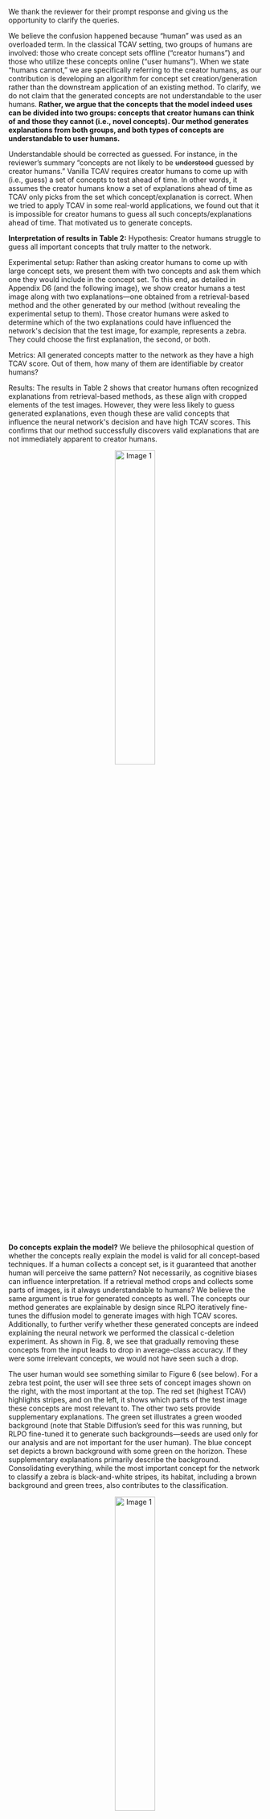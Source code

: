 We thank the reviewer for their prompt response and giving us the opportunity to clarify the queries.

We believe the confusion happened because “human” was used as an overloaded term. In the classical TCAV setting, two groups of humans are involved: those who create concept sets offline (“creator humans”) and those who utilize these concepts online (“user humans”). When we state “humans cannot,” we are specifically referring to the creator humans, as our contribution is developing an algorithm for concept set creation/generation rather than the downstream application of an existing method. To clarify, we do not claim that the generated concepts are not understandable to the user humans. **Rather, we argue that the concepts that the model indeed uses can be divided into two groups: concepts that creator humans can think of and those they cannot (i.e., novel concepts). Our method generates explanations from both groups, and both types of concepts are understandable to user humans.**

Understandable should be corrected as guessed. For instance, in the reviewer’s summary “concepts are not likely to be ~~understood~~ guessed by creator humans.” Vanilla TCAV requires creator humans to come up with (i.e., guess) a set of concepts to test ahead of time. In other words, it assumes the creator humans know a set of explanations ahead of time as TCAV only picks from the set which concept/explanation is correct. When we tried to apply TCAV in some real-world applications, we found out that it is impossible for creator humans to guess all such concepts/explanations ahead of time. That motivated us to generate concepts.

**Interpretation of results in Table 2:**
Hypothesis: Creator humans struggle to guess all important concepts that truly matter to the network.

Experimental setup: Rather than asking creator humans to come up with large concept sets, we present them with two concepts and ask them which one they would include in the concept set. To this end, as detailed in Appendix D6 (and the following image), we show creator humans a test image along with two explanations—one obtained from a retrieval-based method and the other generated by our method (without revealing the experimental setup to them). Those creator humans were asked to determine which of the two explanations could have influenced the network's decision that the test image, for example, represents a zebra. They could choose the first explanation, the second, or both.

Metrics: All generated concepts matter to the network as they have a high TCAV score. Out of them, how many of them are identifiable by creator humans?

Results: The results in Table 2 shows that creator humans often recognized explanations from retrieval-based methods, as these align with cropped elements of the test images. However, they were less likely to guess generated explanations, even though these are valid concepts that influence the neural network's decision and have high TCAV scores. This confirms that our method successfully discovers valid explanations that are not immediately apparent to creator humans.

<p align="center">
  <img src="../Images/R5_1.jpg" alt="Image 1" width="40%">
</p>

**Do concepts explain the model?**
We believe the philosophical question of whether the concepts really explain the model is valid for all concept-based techniques. If a human collects a concept set, is it guaranteed that another human will perceive the same pattern? Not necessarily, as cognitive biases can influence interpretation. If a retrieval method crops and collects some parts of images, is it always understandable to humans? We believe the same argument is true for generated concepts as well.
The concepts our method generates are explainable by design since RLPO iteratively fine-tunes the diffusion model to generate images with high TCAV scores. Additionally, to further verify whether these generated concepts are indeed explaining the neural network we performed the classical c-deletion experiment. As shown in Fig. 8, we see that gradually removing these concepts from the input leads to drop in average-class accuracy. If they were some irrelevant concepts, we would not have seen such a drop.

The user human would see something similar to Figure 6 (see below). For a zebra test point, the user will see three sets of concept images shown on the right, with the most important at the top. The red set (highest TCAV) highlights stripes, and on the left, it shows which parts of the test image these concepts are most relevant to. The other two sets provide supplementary explanations. The green set illustrates a green wooded background (note that Stable Diffusion’s seed for this was running, but RLPO fine-tuned it to generate such backgrounds—seeds are used only for our analysis and are not important for the user human). The blue concept set depicts a brown background with some green on the horizon. These supplementary explanations primarily describe the background. Consolidating everything, while the most important concept for the network to classify a zebra is black-and-white stripes, its habitat, including a brown background and green trees, also contributes to the classification.

<p align="center">
  <img src="../Images/R5_2.jpg" alt="Image 1" width="40%">
</p>

“To this end, we leverage the state-of-the-art text-to-image generative models to generate high quality explainable concepts.” What we meant by high quality is the quality of images generated by the model. We can rephrase and tone it down. We acknowledge that our perspective was rooted in the creator human’s mindset as we were on a quest to automate the concept set creation process. As highlighted in the concluding experiments of section 4.5, we truly hope our work would benefit 1) engineers debug issues in neural networks (Figure 9) and 2) make the use of TCAV easier in downstream applications (Figure 10).
